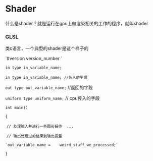 #  Shader

什么是shader？就是运行在gpu上做渲染相关的工作的程序，就叫shader



### GLSL

类c语言，一个典型的shader是这个样子的



\`#version version_number `

`in type in_variable_name;`

 `in type in_variable_name; //传入的字段`

 `out type out_variable_name;`  //返回的字段

`uniform type uniform_name;`  // cpu传入的字段

 `int main()`

 `{`  

​	`// 处理输入并进行一些图形操作  ...`  

​	`// 输出处理过的结果到输出变量` 

 	`out_variable_name = 	weird_stuff_we_processed;` 

`}`